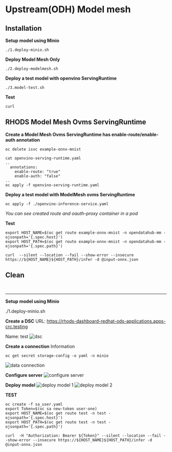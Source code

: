 # Upstream(ODH) Model mesh

## Installation
**Setup model using Minio**
~~~
./1.deploy-minio.sh
~~~

**Deploy Model Mesh Only**
~~~
./2.deploy-modelmesh.sh
~~~

**Deploy a test model with openvino ServingRuntime**
~~~
./3.model-test.sh
~~~
**Test**
~~~
curl 
~~~

## RHODS Model Mesh Ovms ServingRuntime
**Create a Model Mesh Ovms ServingRuntime has enable-route/enable-auth annotation**
~~~
oc delete isvc example-onnx-mnist

cat openvino-serving-runtime.yaml
..
  annotations:
    enable-route: "true"
    enable-auth: "false"
..    
oc apply -f openvino-serving-runtime.yaml
~~~
**Deploy a test model with ModelMesh ovms ServingRuntime**
~~~
oc apply -f ./openvino-inference-service.yaml 
~~~

*You can see created route and oauth-proxy container in a pod*


**Test**
~~~
export HOST_NAME=$(oc get route example-onnx-mnist -n opendatahub-mm -ojsonpath='{.spec.host}')
export HOST_PATH=$(oc get route example-onnx-mnist -n opendatahub-mm -ojsonpath='{.spec.path}')

curl  --silent --location --fail --show-error --insecure https://${HOST_NAME}${HOST_PATH}/infer -d @input-onnx.json
~~~

## Clean
~~~


~~~


---
**Setup model using Minio**

./1.deploy-minio.sh

**Create a DSC**
URL: https://rhods-dashboard-redhat-ods-applications.apps-crc.testing

Name: test
![dsc](images/dsc.png)

**Create a connection**
Information
~~~
oc get secret storage-config -o yaml -n minio
~~~
![data connection](images/data-connection.png)

**Configure server**
![configure server](images/configure_server.png)

**Deploy model**
![deploy model 1](images/deploy_model_1.png)
![deploy model 2](images/deploy_model_server_2.png)

**TEST**
~~~
oc create -f sa_user.yaml
export Token=$(oc sa new-token user-one)
export HOST_NAME=$(oc get route test -n test -ojsonpath='{.spec.host}')
export HOST_PATH=$(oc get route test -n test -ojsonpath='{.spec.path}')

curl  -H "Authorization: Bearer ${Token}" --silent --location --fail --show-error --insecure https://${HOST_NAME}${HOST_PATH}/infer -d @input-onnx.json
~~~
